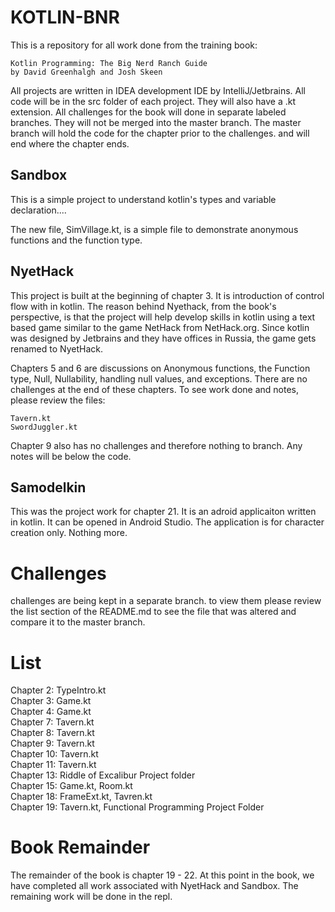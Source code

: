 # KOTLIN-BNR

This is a repository for all work done from the training book:

	Kotlin Programming: The Big Nerd Ranch Guide 
	by David Greenhalgh and Josh Skeen

All projects are written in IDEA development IDE by IntelliJ/Jetbrains.
All code will be in the src folder of each project. They will also have a .kt extension.
All challenges for the book will done in separate labeled branches. They will not be merged into the master branch. 
The master branch will hold the code for the chapter prior to the
challenges. and will end where the chapter ends.

## Sandbox

This is a simple project to understand kotlin's types and variable declaration....

The new file, SimVillage.kt, is a simple file to demonstrate anonymous functions and the function type.

## NyetHack

This project is built at the beginning of chapter 3. It is introduction of control flow with in kotlin.
The reason behind Nyethack, from the book's perspective, is that the project will help develop skills in kotlin
using a text based game similar to the game NetHack from NetHack.org. Since kotlin was designed by Jetbrains and
they have offices in Russia, the game gets renamed to NyetHack.

Chapters 5 and 6 are discussions on Anonymous functions, the Function type, Null, Nullability, handling null values, 
and exceptions. There are no challenges at the end of these chapters. To see work done and notes, please review the files: 

	Tavern.kt
	SwordJuggler.kt

Chapter 9 also has no challenges and therefore nothing to branch. Any notes will be below the code.

## Samodelkin

This was the project work for chapter 21. It is an adroid applicaiton written in kotlin. It can be opened in Android Studio.
The application is for character creation only. Nothing more.

# Challenges

challenges are being kept in a separate branch. to view them please review the list section
of the README.md to see the file that was altered and compare it to the master branch.

# List

Chapter 2: TypeIntro.kt  
Chapter 3: Game.kt  
Chapter 4: Game.kt  
Chapter 7: Tavern.kt  
Chapter 8: Tavern.kt  
Chapter 9: Tavern.kt  
Chapter 10: Tavern.kt  
Chapter 11: Tavern.kt  
Chapter 13: Riddle of Excalibur Project folder  
Chapter 15: Game.kt, Room.kt  
Chapter 18: FrameExt.kt, Tavren.kt   
Chapter 19: Tavern.kt, Functional Programming Project Folder

# Book Remainder

The remainder of the book is chapter 19 - 22.  At this point in the book, we have completed
all work associated with NyetHack and Sandbox. The remaining work will be done in the repl.